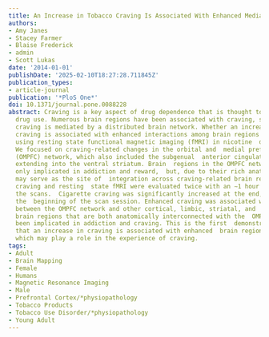 ```yaml
---
title: An Increase in Tobacco Craving Is Associated With Enhanced Medial Prefrontal Cortex Network Coupling
authors:
- Amy Janes
- Stacey Farmer
- Blaise Frederick
- admin
- Scott Lukas
date: '2014-01-01'
publishDate: '2025-02-10T18:27:28.711845Z'
publication_types:
- article-journal
publication: '*PloS One*'
doi: 10.1371/journal.pone.0088228
abstract: Craving is a key aspect of drug dependence that is thought to motivate continued
  drug use. Numerous brain regions have been associated with craving, suggesting  that
  craving is mediated by a distributed brain network. Whether an increase in  subjective
  craving is associated with enhanced interactions among brain regions  was evaluated
  using resting state functional magnetic imaging (fMRI) in nicotine  dependent participants.
  We focused on craving-related changes in the orbital and  medial prefrontal cortex
  (OMPFC) network, which also included the subgenual  anterior cingulate cortex (sgACC)
  extending into the ventral striatum. Brain  regions in the OMPFC network are not
  only implicated in addiction and reward,  but, due to their rich anatomic interconnections,
  may serve as the site of  integration across craving-related brain regions. Subjective
  craving and resting  state fMRI were evaluated twice with an ∼1 hour delay between
  the scans.  Cigarette craving was significantly increased at the end, relative to
  the  beginning of the scan session. Enhanced craving was associated with heightened  coupling
  between the OMPFC network and other cortical, limbic, striatal, and  visceromotor
  brain regions that are both anatomically interconnected with the  OMPFC, and have
  been implicated in addiction and craving. This is the first  demonstration confirming
  that an increase in craving is associated with enhanced  brain region interactions,
  which may play a role in the experience of craving.
tags:
- Adult
- Brain Mapping
- Female
- Humans
- Magnetic Resonance Imaging
- Male
- Prefrontal Cortex/*physiopathology
- Tobacco Products
- Tobacco Use Disorder/*physiopathology
- Young Adult
---
```


